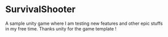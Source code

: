 # SurvivalShooter
A sample unity game where I am testing new features and other epic stuffs in my free time. Thanks unity for the game template !
